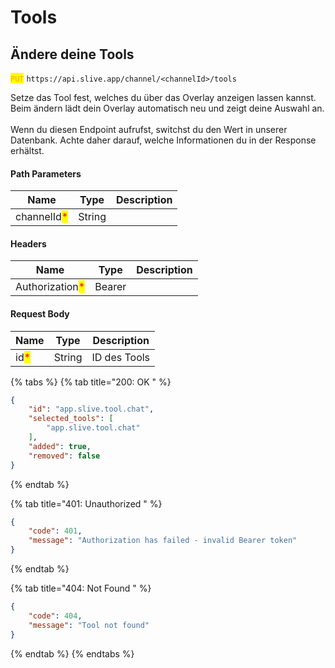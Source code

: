 # Tools

## Ändere deine Tools

<mark style="color:orange;">`PUT`</mark> `https://api.slive.app/channel/<channelId>/tools`

Setze das Tool fest, welches du über das Overlay anzeigen lassen kannst.\
Beim ändern lädt dein Overlay automatisch neu und zeigt deine Auswahl an.\
\
Wenn du diesen Endpoint aufrufst, switchst du den Wert in unserer Datenbank. Achte daher darauf, welche Informationen du in der Response erhältst.

#### Path Parameters

| Name                                        | Type   | Description |
| ------------------------------------------- | ------ | ----------- |
| channelId<mark style="color:red;">\*</mark> | String |             |

#### Headers

| Name                                            | Type   | Description |
| ----------------------------------------------- | ------ | ----------- |
| Authorization<mark style="color:red;">\*</mark> | Bearer |             |

#### Request Body

| Name                                 | Type   | Description  |
| ------------------------------------ | ------ | ------------ |
| id<mark style="color:red;">\*</mark> | String | ID des Tools |

{% tabs %}
{% tab title="200: OK " %}
```json
{
	"id": "app.slive.tool.chat",
	"selected_tools": [
		"app.slive.tool.chat"
	],
	"added": true,
	"removed": false
}
```
{% endtab %}

{% tab title="401: Unauthorized " %}
```json
{
	"code": 401,
	"message": "Authorization has failed - invalid Bearer token"
}
```
{% endtab %}

{% tab title="404: Not Found " %}
```json
{
	"code": 404,
	"message": "Tool not found"
}
```
{% endtab %}
{% endtabs %}
